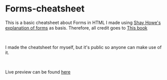 # Forms-cheatsheet
<p>This is a basic cheatsheet about Forms in HTML I made using <a href="https://learn.shayhowe.com/html-css/building-forms/">Shay Howe's explanation of forms</a> as basis. Therefore, all credit goes to <a href="https://learn.shayhowe.com/">This book</a> </p> <br>
<p>I made the cheatsheet for myself, but it's public so anyone can make use of it.</p> <br>
<p>Live preview can be found <a href="https://muratcan-yuksel.github.io/Forms-cheatsheet/">here</a> </p>
